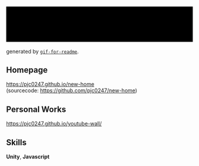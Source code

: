 
![cat](https://github.com/pjc0247/pjc0247/blob/master/pjc.gif?raw=true)

generated by [`gif-for-readme`](https://github.com/pjc0247/gif-for-readme).<br>

Homepage
----
https://pjc0247.github.io/new-home<br/>
(sourcecode: https://github.com/pjc0247/new-home)

Personal Works
----
https://pjc0247.github.io/youtube-wall/

Skills
----
__Unity__, __Javascript__

<!--
**pjc0247/pjc0247** is a ✨ _special_ ✨ repository because its `README.md` (this file) appears on your GitHub profile.

Here are some ideas to get you started:

- 🔭 I’m currently working on ...
- 🌱 I’m currently learning ...
- 👯 I’m looking to collaborate on ...
- 🤔 I’m looking for help with ...
- 💬 Ask me about ...
- 📫 How to reach me: ...
- 😄 Pronouns: ...
- ⚡ Fun fact: ...
-->
